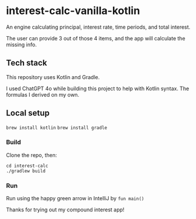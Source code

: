 # interest-calc-vanilla-kotlin

An engine calculating principal, interest rate, time periods, and total
interest.  

The user can provide 3 out of those 4 items, and the app will calculate
the missing info.  

## Tech stack

This repository uses Kotlin and Gradle.  

I used ChatGPT 4o while building this project to help with Kotlin syntax.
The formulas I derived on my own.  

## Local setup

`brew install kotlin`
`brew install gradle`

### Build

Clone the repo, then:

```shell
cd interest-calc
./gradlew build
```

### Run

Run using the happy green arrow in IntelliJ by `fun main()`

Thanks for trying out my compound interest app!

